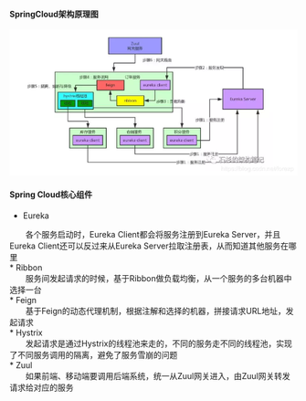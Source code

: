 #### SpringCloud架构原理图
![SpringCloud架构原理图](/images/SpringCloud/1266003504862855258.png)
    
#### Spring Cloud核心组件
* Eureka
<div style="text-indent:2em">各个服务启动时，Eureka Client都会将服务注册到Eureka Server，并且Eureka Client还可以反过来从Eureka Server拉取注册表，从而知道其他服务在哪里</div>
* Ribbon
<div style="text-indent:2em">服务间发起请求的时候，基于Ribbon做负载均衡，从一个服务的多台机器中选择一台</div>
* Feign
<div style="text-indent:2em">基于Feign的动态代理机制，根据注解和选择的机器，拼接请求URL地址，发起请求</div>
* Hystrix
<div style="text-indent:2em">发起请求是通过Hystrix的线程池来走的，不同的服务走不同的线程池，实现了不同服务调用的隔离，避免了服务雪崩的问题</div>
* Zuul
<div style="text-indent:2em">如果前端、移动端要调用后端系统，统一从Zuul网关进入，由Zuul网关转发请求给对应的服务</div>
